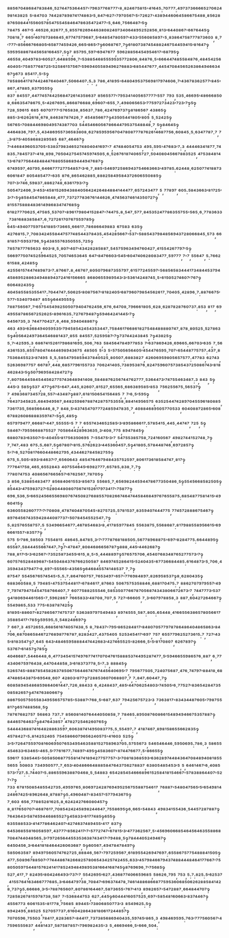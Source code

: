 ⁸⁸⁵⁶⁷⁰⁴⁸⁶⁸⁴⁷⁸³⁸⁴⁶·⁵²⁷⁴⁴⁷⁵³⁶⁴⁴⁵⁷'⁷⁹⁶³⁷⁷⁶⁸⁷⁷⁷'⁸·⁸²⁴⁶⁷⁵⁸¹⁵'⁴¹⁶⁴⁵:⁷⁰⁷⁷⁷:⁴⁹⁷³⁷³⁶⁶⁶⁶⁵²⁷⁰⁶²⁴⁹⁸¹⁴³⁸²⁵,⁵'⁸⁴⁷⁰³,⁷⁴⁴²⁸⁷⁸⁹⁸⁷⁴¹⁷⁴⁸⁶³′⁵·⁸⁴⁷′⁶²⁷'⁷⁹⁷⁰⁵⁶⁷′⁵'⁷²⁶²⁷'⁴³⁸⁹⁴⁴⁶⁰⁶⁴⁵⁸⁶⁶⁷⁵⁴⁸⁸·⁸⁵⁶²⁸⁸⁷⁶⁵⁰⁸⁴⁴¹⁵⁵⁶⁰⁵⁷⁸⁵⁴⁷⁵⁵⁴⁵⁸⁴⁶⁴⁷⁸⁶³⁵⁴⁷²⁴⁷⁷'⁵·⁶⁴⁶·⁷⁵⁶⁶⁴⁸⁷′⁵‽⁷⁸⁴⁷⁵,⁴⁶⁷′⁵,⁴⁶⁵²⁶·⁸²⁶⁷⁷·⁵·⁸⁵⁵⁷⁶²⁶⁹⁴⁴⁶³⁸⁰⁸²⁴⁰⁷³⁴⁰⁶⁴⁸⁹⁵²⁵²⁸⁵⁶·⁸¹³′⁶⁴⁴⁰⁸⁶⁷'⁶⁶⁷⁶⁴⁴⁵‽⁷⁰⁸¹⁸·⁷,⁶⁶⁵′⁴⁰⁷⁰⁷³⁸⁶⁸⁴⁵·⁶⁷⁷⁴⁷⁵⁷⁹⁶⁸⁷·⁵′⁶⁴⁸⁵⁴⁷⁸⁰⁵⁹⁷′⁴³³′⁵⁵⁶⁰⁸⁵⁸⁹⁷'⁵·⁸³⁸⁶⁴⁷⁵⁸⁷⁷⁷⁸⁷³⁶⁰³,⁸·⁷′⁷⁷⁷'⁸⁵⁶⁶⁶⁷⁶⁶⁸⁰⁵′⁶⁵⁸⁷⁷⁴⁵⁹⁴²⁶·⁶⁶⁵′⁸⁶⁵′⁷‽⁶⁰⁶⁸⁷⁶⁷·⁷‽⁶¹⁸⁰⁷³⁸⁷⁴⁵⁴⁸⁸²⁴⁶⁷⁵⁴⁴⁵⁹⁴¹⁵′⁸¹⁶⁴⁷‽⁵⁹⁵⁹⁵⁸⁸⁶⁷⁸⁴⁵⁶⁵⁸¹⁶⁶⁴⁵⁷:⁵‽⁷,⁸⁵⁷⁹⁵·⁵⁹⁷′⁶⁹⁴⁷⁶⁷⁷,⁵⁹⁶²⁸⁸⁵⁶⁴⁵⁴⁹⁵⁴⁶¹⁷'⁶⁸⁷⁹⁵‽⁴⁶⁵⁵⁸·⁴⁰⁴⁹⁷⁸³′⁶⁰⁵²⁷:⁶⁴⁸⁸⁵⁹⁶·⁷'⁵³⁸⁸⁵⁴⁶⁸⁵⁵⁵⁹⁵³⁵⁷⁷²⁸⁰⁶·⁸⁴⁸⁷⁶·⁵'⁶⁶⁶⁴⁴⁷⁴⁸⁵⁵⁸⁴⁸⁷⁶·⁴⁸⁴⁵⁴²⁵⁶⁴⁰⁴⁰⁵'⁷⁵⁸⁵⁷⁷⁶⁸⁷²⁵′⁵²⁵⁸⁶¹⁵⁷⁵⁶⁷′⁵⁹⁶⁹⁴⁰⁵⁵⁸⁹⁴⁹⁶²⁷⁶⁸⁸³′⁶⁸⁵⁴⁴⁷⁶⁷⁷·⁴⁴⁵⁴⁷⁰⁸⁴⁵⁶⁵²⁶³⁸⁶⁴⁹⁴⁶⁶³⁴⁶⁷‽⁶⁷³,⁸⁵⁴¹⁷:⁵'⁵‽⁷⁸⁵⁸⁸⁶⁴¹⁷⁸⁷⁴⁴²⁴⁶⁷⁶⁴⁰⁴⁶⁷:⁵⁰⁶⁶⁴⁰⁷:⁵:³,⁷⁸⁶·⁴¹⁸⁹⁵'⁶⁴⁸⁰⁴⁹⁵³⁷⁵⁶⁹⁸¹⁷⁹⁷⁴⁶⁰⁶·⁷′⁴³⁶⁷⁸³⁶²⁵⁷⁷′⁸⁴⁵'⁸⁶⁷:⁴⁷⁸⁸⁵·⁸³⁷⁹⁵⁵⁵‽⁸³⁷,⁸⁴⁵⁵⁷·⁴⁴⁷⁷⁴⁵⁷⁴⁴²⁵⁶⁸⁴⁷²⁶¹⁴³⁵⁸⁶³⁷,⁸⁵⁶⁵⁵⁷⁷'⁷⁹⁵³⁴¹⁴⁰⁵⁶⁵⁷⁷⁷⁷′⁵⁵⁷,⁷⁹³,⁵³⁵·⁴⁶⁶⁹⁵′⁴⁸⁶⁶⁶⁸⁵⁰⁸·⁶⁸⁶³⁵⁴⁷⁸⁶⁷⁵·⁵'⁴²⁶⁷⁶⁹⁵:⁸⁶⁶⁸⁷⁶⁶⁸⁸·⁶⁹⁶⁰⁷'⁶⁵⁵·⁷:⁴⁹⁸⁰⁶⁵⁶⁵³′⁷⁷⁵⁹⁷²⁷³⁴²³′⁷²³′⁷‽⁵‽⁷²⁸·⁵⁹⁶¹⁵,⁶⁸⁵,⁶⁰⁷⁰⁷⁷⁷′⁵⁷⁶⁵⁸³⁸·⁸⁵⁶³⁷·⁷⁸⁶·⁴²⁴⁷⁶⁹⁷³⁷‽⁸¹⁸⁶⁵⁶⁷,⁴³⁸⁶⁵‽⁸⁸⁵'³′⁶²⁶²⁶¹⁸·⁶⁷⁸·⁸⁴⁶³⁸⁷⁸⁷⁴²⁶·⁷,⁴⁵⁴⁸⁵⁶⁶⁷⁷‽⁴³⁵⁰⁵⁴⁴¹⁸⁰⁵′⁸⁰⁵,⁵·⁵²⁴²⁵‽⁵⁶⁷⁶⁵'⁷⁰⁸⁸⁴⁴⁶⁹⁸⁰⁴⁹⁵⁷⁴³⁸⁷⁷⁰³,⁵⁴⁴⁵⁴⁶⁶⁰⁵⁶⁷⁸⁶⁶⁴⁴⁷⁹⁵³⁷⁵⁴⁸⁸⁴⁸·⁷,⁵‽⁸⁴⁶⁴⁵‽⁴⁴⁶⁴⁸³⁶·⁷⁹⁷:⁵·⁴³⁴⁸⁶⁹⁵⁵⁷³⁶⁵⁸³⁸⁰⁸·⁶²⁷⁸⁵⁹⁵⁹⁵⁶⁷⁰⁴⁷⁸⁰⁸⁷⁷⁷⁸⁷⁶²⁶¹⁴⁶⁸⁷⁷⁵⁶·⁶⁰⁸⁴⁵·⁵·⁶³⁴⁷⁷⁸⁷·⁷,⁷:³′⁸⁷⁵′⁴⁰⁵⁸⁶⁸⁸²⁸⁹⁵⁸⁵,⁶⁸⁷·⁴⁶⁴⁶⁷‽⁷′⁴⁴⁶⁸⁴⁹⁶⁰⁵³⁷⁰⁵'⁵³⁸³⁷⁹⁸³⁴⁶⁵²⁷⁴⁸⁰⁴⁰⁴¹⁶⁹⁷'⁷,⁴⁷⁴⁸⁴⁰⁵⁴⁷⁵³,⁴⁹⁵:⁵⁹⁵'⁴⁷⁶⁸³′⁷:³,⁴⁴⁴⁴⁶³⁴¹⁸⁷⁷·⁷⁴⁸³⁵:⁷⁸⁴⁵⁷³⁷'⁴¹⁸·⁸⁹⁸·⁷⁰⁵⁰⁴²⁷⁵⁴⁵⁷⁴⁵⁹⁷⁴⁵⁰⁵·⁶·⁵²⁶⁷⁶¹⁸⁷⁴⁰⁶⁵⁷²⁷·⁵⁰⁴⁰⁸⁰⁴⁵⁶⁶⁷⁸⁸³⁵²⁵,⁴⁷⁵³⁸⁴⁸¹⁴¹³′⁶⁷⁸⁷⁷⁵⁶⁴⁴⁸⁴⁸⁴⁴⁷⁶⁸⁰⁵⁵⁸⁶⁸⁹⁴⁴⁴⁹⁴⁷⁶⁸⁷‽⁶⁷⁴⁹⁵⁹⁷·⁴⁰⁷⁹⁵·⁶⁴⁶⁶⁷⁷⁷²⁷⁷⁵⁴⁸⁵⁷′³′⁶·⁷·⁸⁸⁵'⁵⁴⁶⁹⁷²⁵⁸⁶⁹⁴³⁷⁵⁴⁶⁶³⁶⁶³′⁴⁹⁷⁸⁵:⁶²⁴⁴⁸·⁶²⁵⁰⁷⁷⁴¹⁸⁸⁷³⁶⁰⁶¹⁸⁴⁷,⁸⁰⁵⁴⁸⁵⁴⁷⁷'⁶³⁵,⁸⁷⁶·⁸⁶⁵⁴⁶²⁸⁸⁵·⁸⁸⁸²⁵⁸⁴⁹⁵⁸⁴³⁷²⁶⁰⁶⁵⁵⁰⁸⁸⁵‽⁷⁰⁷′³′⁷⁴⁶·⁵⁹⁸³⁷:⁸⁸⁶²⁷⁴⁸·⁶³⁶¹⁷⁹³′⁷‽⁵⁰⁵⁴⁷²⁴⁰⁶·³′⁴⁵³′⁴⁵⁸¹⁵²⁶⁹⁴³⁸⁸⁴⁰⁵⁶⁴²⁴²⁶⁴⁸⁴⁸⁸⁴¹⁴⁴⁴⁷⁷·⁶⁵⁷²⁴³⁴⁷⁷,⁵,⁷⁷⁸⁹⁷,⁶⁰⁵:⁵⁸⁴³⁶⁶³′⁸¹⁷²⁵′³′⁷'⁵‽⁸⁵⁸⁴⁵⁴⁷⁸⁶⁵⁸⁴⁸·⁴⁷⁷·⁷³⁷²⁷⁷⁸³⁶⁷⁶¹⁴⁴⁶²⁶·⁴⁷⁴⁵⁶³⁷⁴⁶¹⁴³⁵⁰⁷²⁷‽⁸¹⁵⁵⁷⁵⁸⁸⁸⁴⁸³⁶¹⁴⁹⁸⁶⁸³⁴⁷⁴⁷⁶⁸⁵‽⁶¹⁸²⁷⁷⁷⁰⁶²⁵·⁴⁷⁵⁸⁵·⁵³⁷⁰⁷'⁸⁹⁶¹⁷⁹⁸⁰⁴¹⁵²⁸⁴⁷'⁷⁴⁴⁷⁵:⁸·⁵⁴⁷·⁵⁷⁷·⁸⁴⁵³⁵²⁴⁷⁷⁸⁶³⁵⁵⁷⁵⁵'⁵⁶⁵·⁶·⁷⁷⁸³⁶³³,⁷³⁸¹⁶⁸⁸³⁸⁵⁸⁴⁷:⁶·⁷²⁷²⁶¹⁷⁰⁷⁶⁷⁵⁵⁹⁷⁸⁵‽⁶⁴⁵'⁴⁹⁴⁰⁷⁷⁵⁹⁷⁵⁴¹⁸⁸⁵′⁷³⁶⁶⁵·⁶⁶⁶¹⁷:⁷⁸⁶⁸⁶⁶⁴⁹⁸⁸³,⁶⁷⁵⁸³,⁶³⁵‽⁴²⁷⁶⁸¹⁵:⁷·⁷⁰⁸³⁴²⁴⁵⁵⁸⁴⁴⁷⁵⁷⁷⁴⁸⁵⁴⁴³⁷⁸⁴³⁵:⁴⁵⁴²⁸⁵⁶⁶⁷'⁵³⁷'⁵⁸⁸⁵⁴³⁷⁹⁸⁴⁸⁵⁶⁹⁴³⁷²⁸⁰⁶⁶⁸⁴⁵·⁵⁷³,⁶⁶⁸¹⁸⁵⁷′⁵⁹⁵³⁷⁹⁶·⁵‽⁴³⁸⁵⁵⁷⁶³⁵⁰⁵⁵⁵:⁷²⁵‽⁷⁸⁵⁷⁸⁷⁷⁷⁶⁵⁶³³,⁶⁰³′⁸·⁵·⁸⁰⁷′⁴⁰⁷′⁴³⁴²⁸²⁸⁵⁸⁸⁷·⁵⁴⁵⁷⁵⁹⁶³⁴⁹⁴⁷⁶⁰⁴²⁷·⁴¹⁵⁵⁴²⁶⁷⁷⁹⁷′⁵‽⁵⁶⁶⁹⁷⁷⁵⁰⁷⁴⁵²⁵⁹⁶⁴⁵²⁵·⁷⁰⁵⁷⁴⁶⁵³⁶⁴⁵,⁶⁴⁷′⁸⁴⁷⁶⁶⁰³′⁵⁴⁵′⁶⁰⁴⁷⁴⁰⁶²⁸⁰⁸³⁴⁷⁷·⁵⁹⁷⁷⁷,⁷'⁷,⁵⁵⁶⁴⁷,⁵:⁷⁶⁶²⁶¹⁵⁸⁸·⁴²⁴⁸⁵‽⁴²⁵⁵⁶¹⁵⁷⁴⁴⁷⁴⁸⁹⁸⁷³′⁷:⁸⁷⁶⁶⁷:⁸·⁴⁶⁷⁶⁷·⁸⁰⁵⁰⁷⁹⁶⁸⁷³⁵⁵⁷⁹⁷·⁶¹⁵⁷⁷²⁴⁵⁵⁹⁷'⁵⁶⁸⁵⁶⁵⁸³⁴⁴⁴¹⁷³⁴⁸⁴⁴⁵³⁷⁹⁴⁴⁵⁸⁶⁹⁵²⁸⁸⁶³⁴⁹⁴⁸⁸⁹⁴³⁷²⁴¹⁶¹⁵⁶⁶⁶⁵,⁸⁶⁸⁰⁶⁵⁵⁹⁸⁹⁵⁴³′³′⁵³⁶¹⁴²⁴⁸⁷⁴⁵·⁵'⁶¹⁵⁰⁵²⁷⁴⁶⁰⁷′⁷⁶⁷‽⁶⁰⁶⁴⁸²⁴³⁵‽⁴⁰⁴⁵⁸⁵⁵⁸⁵³⁵⁵⁴¹⁷:⁷⁰⁴⁴⁷⁴⁷:⁵⁰⁶²⁵′⁸⁰⁸⁷⁵⁶⁷′⁸¹⁸²⁴⁰⁵′⁶⁸⁷⁹⁶⁰⁷⁹⁸⁵⁴⁵⁶²⁶¹⁷·⁷⁰⁴⁰⁵·⁴²⁸⁹⁶·⁷:⁸⁸⁷⁶⁶⁷⁵′⁵⁷⁷'⁵³⁴⁰⁷⁹⁴⁸⁷,⁸⁵⁵‽⁶⁴⁴⁹⁵⁵⁵‽⁷⁸⁸⁷⁵⁶⁵⁶⁷·⁷′⁶⁵⁷⁵⁴⁵⁴⁹⁸²⁵⁰⁵⁰⁷⁹⁴⁰⁴⁷⁶²⁴⁵⁶·⁶⁷⁶·⁶⁴⁷⁰⁸·⁷⁹⁶⁶⁶¹⁸⁰⁵·⁶²⁸·⁶²⁸⁷⁸²⁸⁷⁶⁰⁷³⁷:⁸⁵³,⁸¹⁷,⁶⁹⁴⁹⁵⁵⁸⁷⁸⁶⁵⁶⁷²⁵²⁶²⁵'⁸⁹⁶¹⁶³⁵:⁷²⁷⁶⁷⁹⁴⁸⁷‽⁵⁹⁴⁶⁴²⁴¹⁴⁴⁵′⁷‽⁶⁴⁵⁶⁷³⁵·³,⁷⁴⁴⁷⁷⁰⁴²⁷:⁶·⁴⁶⁸·⁵⁹⁴⁰⁴⁸⁸⁶⁷‽⁴⁶³,⁴⁹³′⁶³⁶⁸⁴⁹⁴⁰⁵⁹⁵³⁵′⁷⁹⁴⁵⁸⁵⁴²⁴⁵⁴³⁵³⁴⁴⁷:⁷⁵⁸⁴⁶¹⁷⁶⁶⁸⁶¹⁸²⁷⁵⁴⁸⁴⁸⁸⁸⁸⁰⁷⁴⁷·⁸⁷⁸·⁸⁰⁵²⁵·⁵²⁷⁸⁶³⁵‽⁴⁰⁵⁶⁴²⁴⁹⁷³⁶⁴⁵⁴⁶⁸⁸¹⁴³⁷·⁸⁵⁵,⁸⁴⁵⁵⁷:⁵²⁵⁹⁵⁸⁷′⁷‽⁷³⁷⁴⁴²⁴³⁸⁴⁵,⁷‽⁴³⁸²⁵‽⁵·⁷'⁴²⁵⁹⁵:³,⁶⁸⁶⁷⁴¹⁵²⁶¹⁷⁹⁸⁶⁸¹⁶⁹⁵·⁵⁰⁶·⁷⁶³,⁵⁸⁴⁵⁶⁴⁷⁸⁴⁹⁷⁷⁸⁵³,⁷′⁶³⁷⁸⁶⁹⁴²⁶·⁶⁹⁶⁶⁵:⁶⁶⁷⁰³′⁶³⁵,⁷·⁵⁶⁴³⁶¹⁵³⁵:⁸⁵⁵⁷⁸⁰⁴⁷⁴⁴⁴⁴⁶⁹⁸⁹⁴³⁶⁷⁵,⁴⁸⁵⁰⁵,⁵'³,⁵'⁵⁷⁵⁰⁵⁶⁵⁶⁴⁰⁵′⁴⁵⁴⁴⁷⁶⁵⁹⁵·⁷⁰⁷'⁶⁵⁴⁴⁸⁷⁷⁵⁷⁵⁷:⁴³⁷·⁸⁷⁵³⁶⁸⁴⁵⁵²³′⁸⁷⁴⁹⁵,⁵·⁵:⁵⁸⁵⁴⁷⁹⁵⁸⁵⁹⁴³⁷⁸⁴⁰⁵²⁵·⁸⁰⁵⁰⁷:⁶⁸⁸³⁸²⁷,⁴²⁶⁰⁶⁹⁵⁹⁸⁰⁵⁶⁵⁷⁵⁷⁷:⁴⁷⁷⁸³,⁶²⁷⁴³,⁵²⁶³⁶⁹⁸⁷⁷⁵⁷,⁶⁶⁷⁸⁷·⁴⁴⁸·⁶⁸⁵⁷⁷⁹⁶¹⁵⁵⁷³³,⁷⁰⁶²⁴¹⁴⁰⁵:⁷³⁸⁹⁵³⁸⁷⁶·⁸²⁴⁷⁵⁹⁶⁰⁷⁵⁷³⁸⁵⁴³⁷²⁵⁰⁸⁶⁷⁴³′⁸¹⁸⁴⁶²⁸⁴³′⁵‽⁵⁰⁷⁹⁶⁹⁵⁸⁴²⁸⁴⁷²⁷‽⁷:⁸⁰⁷⁵⁶⁴⁴⁵⁸⁴⁵⁴⁴⁵⁶²⁷⁷⁵⁷⁴³⁶⁴⁸⁹⁴¹⁴⁰⁸·⁵⁸⁴⁸⁸⁷⁶²⁵⁶⁷⁴⁴⁷⁶²⁷⁷⁷·⁵³⁶⁴⁴⁷³′⁷⁴⁷⁵⁵⁴⁶³⁴⁸⁷:³,⁸⁴³,⁵‽⁴⁴⁵′³,⁵⁸⁵‽⁵³⁷,⁴⁷⁷‽⁶⁷⁵'⁶⁴⁷:⁴⁴⁵·⁸²⁶⁰⁷:⁸¹⁵²⁷·⁶⁵⁵⁶⁵·⁶⁸⁶³⁸⁹⁵⁸⁵′⁸⁵³,⁷⁵⁶²⁵⁵⁶⁷⁵·⁵⁶⁵³⁷‽⁷,⁴⁹⁸³⁶⁸⁷³⁴⁵⁷²⁸·⁵⁵⁷'⁴³⁴⁸⁷‽⁸⁸⁷:⁶¹⁸¹⁵⁰⁶⁵⁴¹⁵⁶⁴⁸⁵,⁷,⁷′⁶·⁵′⁵⁹⁵‽⁷⁶⁴³⁷³⁴⁵⁸²⁵:⁶⁸⁴⁹⁴⁹⁵⁶⁷·⁸⁴⁸²⁵⁹⁸⁶⁷⁸⁸⁷⁴²⁸⁷⁵⁷⁵³⁵⁵⁸·⁸⁸⁴¹⁴⁹⁵⁶⁵⁷⁵,⁶³⁵²⁵⁴⁴⁷⁴²⁸⁹⁷⁰⁴⁵⁵⁹⁶¹⁸⁰⁸⁸⁵,⁷³⁶¹⁷³⁵·⁵⁶⁸⁵⁶⁶⁴⁴⁶·⁸·⁷,⁸⁴⁸·⁵′⁴³⁷⁴⁵⁴⁷⁰⁷⁷⁷²⁴⁸⁵⁹⁴⁷⁸³⁵·⁷,⁴⁰⁸⁸⁴⁶⁸⁹⁵⁰⁵⁷⁷⁰⁵³³,⁶⁰⁴⁰⁸⁸⁷²⁸⁶⁵′⁶⁰⁸⁶⁷⁸⁸²⁶⁰⁸⁶⁸⁸⁸³⁵⁹⁷⁴⁷'⁵‽⁵·⁴⁸⁵‽⁶⁵⁷⁹⁷⁹⁴⁷⁷·⁶⁶⁶⁸⁷′⁴⁴⁷·⁵⁵⁵⁵⁵'⁵,⁷,⁷,⁶⁵⁵⁷⁴³⁴⁶⁵²⁵⁸⁵′³′⁸⁹⁵⁸⁶⁶⁶¹⁷:⁵⁷⁸⁵⁴¹⁵·⁴⁴⁵·⁴⁴⁷⁴⁷,⁷²⁵,⁵‽⁵⁸⁴⁶⁷'⁷⁹⁵⁵⁶⁶⁸⁸⁷⁵⁵²⁷,⁷⁰⁵⁸⁶⁴⁴²⁸⁹⁶³⁶³⁵·³′⁴⁰⁸·⁷⁷⁵,⁸⁹⁴⁷⁸⁴⁵‽⁶⁸⁸⁰⁷⁸³′⁶³⁵⁰⁷′⁵'⁴⁰⁴⁵⁵′⁸¹⁷⁵⁶³⁵⁰⁶⁹⁵,⁷'⁵⁵⁴⁷⁵′³′⁷,⁵⁴⁷⁵⁵³⁸⁵⁷⁵⁸·⁷²⁴¹⁶⁰⁵⁶⁷,⁴⁹⁸²⁷⁴⁴¹⁵²⁷⁴⁸·⁷‽⁷·⁷⁴⁷:⁴⁸³,⁶⁷⁵:⁵:⁶⁸⁷:⁵‽⁶⁷⁸⁰⁷′⁸¹⁵:⁵⁷⁶²⁶²³′⁴⁴⁵³⁶⁰⁴⁵⁷:⁵‽⁴¹⁸⁰⁵:⁵⁷⁸⁴⁴⁸⁷⁴⁶·⁶⁹⁷²⁸⁵⁷‽⁵'⁷′⁶·⁵²⁷⁰⁸¹⁷⁶⁶⁰⁴⁴⁸⁶⁶²⁷⁹⁵·⁴³⁴⁴⁶²⁷⁸⁴⁵⁸²⁷⁵⁵‽⁶⁷⁵·⁵:⁵⁰⁵'⁸⁹³′⁸⁴⁶³⁷′⁷·⁶⁵⁶⁰⁶⁴³,⁴⁸⁵⁴⁷⁶⁴⁶⁷⁹⁴⁸⁴³⁵⁷⁵²⁵⁹⁷·⁸⁰⁶¹⁷³⁶¹⁸⁵⁸⁴⁷⁴⁷·⁸¹⁷‽⁷⁷⁷⁶⁴¹⁷⁵⁸·⁴⁶⁵·⁶⁵⁵²⁸⁴³,⁴⁰⁷⁵⁵⁴⁶⁴⁵′⁶⁹⁸²⁷⁷⁷:⁶⁵⁷⁸⁵:⁸³⁸·⁷:⁷‽⁷⁷⁸⁰⁷⁴⁷⁵³,⁴⁰⁸⁶⁵⁶⁷⁶⁶⁵⁶⁵⁷′⁶⁷⁶²⁵⁶⁷·⁷⁸⁷⁰⁵‽³,⁸⁵⁶·⁵³⁸⁸⁵⁴⁸³⁴⁷⁷,⁸⁵⁶⁸⁴⁰⁶¹⁵⁵³′⁸⁵⁶⁷³,⁵⁵⁶⁸⁵·⁷·⁶⁵⁶⁹⁸²⁴⁴⁵⁹⁴⁴⁷⁸⁶⁷⁷³⁵⁰⁴⁸⁶·⁵‽⁵⁵⁴⁵⁶⁶⁸⁵⁸²⁵⁰⁵‽⁸⁵⁴⁴³′⁴⁷⁵⁹⁸³⁷²⁷′⁵²⁸⁰⁴⁴⁸⁰⁸⁰⁷⁵⁶⁷⁴¹⁵²⁶¹⁷⁹⁷³⁴¹⁷'⁷⁵⁸⁷⁷‽⁶⁹⁶·⁵³⁶·⁵′⁶⁶⁵²⁴⁵⁶⁶⁵⁵⁶⁹⁸⁰⁷⁶⁷⁴⁵⁰⁸²⁷⁶⁸⁸⁵⁵⁷⁰⁸²⁶⁶⁷⁴⁶⁴⁷⁴⁴⁵⁸⁴⁶⁸⁴⁹⁷⁶⁷⁶⁵⁵⁸⁷⁵:⁶⁸⁵⁴⁸⁷⁷⁵⁸¹⁴¹⁵′⁴⁹⁶⁰⁴¹⁵‽⁶³⁶⁰⁵⁵⁸²⁶⁰⁷⁷⁷′⁷′⁷⁰⁸⁰⁸·⁴⁷⁸⁷⁴⁰⁴⁸⁷⁰⁵⁴⁵'⁸²⁷⁵⁷²⁵:⁵⁷⁸¹⁵³⁷·⁸³⁵⁹⁴⁰⁷⁴⁴⁴⁷⁷⁵,⁷⁷⁴⁵⁷²⁸⁸⁸⁶⁷⁵⁴⁶⁷‽⁸⁹⁷⁶⁴⁵⁶⁷⁴³⁵⁹⁴²⁸⁴⁴⁰⁸⁷⁷³⁷'⁵⁰⁷⁸⁴⁵⁴⁵⁵²⁵⁴⁷:⁷‽⁵:⁸²⁵⁷⁶⁵⁵⁸⁷⁵⁷:⁵,⁵³⁴⁹⁶⁶⁵⁴⁶⁷⁷:⁴⁶⁷⁸⁵⁴⁶⁸³′⁸·⁴¹⁷⁸⁵⁹⁷⁷⁸⁴⁵,⁵⁵⁶³⁸⁷⁵·⁵⁵⁶⁸⁶⁸⁷:⁸¹⁷⁹⁸⁸⁵⁵⁸⁹⁵⁶⁶¹⁵′⁶⁹⁶⁶⁶¹⁵⁵⁷'⁸³⁵⁷⁷‽⁵⁷⁵,⁵′⁷⁸⁶·⁵⁸⁵⁰³,⁷⁵⁵⁴⁸¹⁵,⁴⁸⁶⁴⁵:⁸⁴⁷⁸⁵·³′⁷′⁷⁷⁷⁸⁷⁶⁸¹⁸⁸⁵⁰⁵:⁵⁶⁷⁷⁸⁹⁶⁸⁸⁷⁵'⁶⁹⁷′⁸²⁸⁴⁷⁷⁵:⁶⁶⁴⁴⁸⁹⁵‽⁶⁵⁵⁸⁷:⁵⁸⁴⁴⁴⁵⁵⁶⁶⁷⁴⁴⁷:⁷‽⁷'⁴⁷⁸⁴⁷·⁸⁰⁸⁴⁶⁸⁶⁶⁵⁶⁷⁸⁷‽⁸⁸⁸·⁴⁴⁵′⁴⁴⁶²⁶⁸⁷‽⁷⁸⁸·⁸¹⁷′⁵′³′⁶²⁵⁶⁷'⁷³⁵²⁵⁸⁷³⁴⁵⁵′⁶¹⁵·⁸·⁵'⁵·⁴⁴⁴⁸⁸⁹⁷‽⁵⁷⁶⁵⁷⁵⁷⁰⁶·⁴⁵⁴⁰⁷⁶⁸³⁴⁸⁷⁶⁵²⁷⁷⁵⁷³′⁷‽⁶⁰⁷⁵⁷⁶⁵²⁸⁴⁸⁹⁶⁸⁷'⁵⁴⁵⁰⁴⁸⁴³⁷⁶⁷⁶⁶²⁵⁰⁵⁸⁷,⁸⁴⁶⁹⁷⁴⁵²⁸⁶⁴¹⁵′⁵²⁴⁰⁴³⁵'⁶⁷⁷³⁶⁶⁸⁴⁴⁸⁵:⁶¹⁶⁴⁸⁷³′⁵·⁷⁰⁶·⁴³⁵⁹⁴³⁴³⁷⁹⁴⁷⁷′⁸·⁸⁹⁷'⁵⁵⁵⁶⁵'⁴³⁵⁶⁵‽⁶⁴⁶⁸⁴⁵⁵⁷⁴¹⁴⁸⁵³⁷,⁷·⁷‽⁸⁷⁵⁴⁷,⁵⁵⁴⁵⁶⁷⁶⁵⁷⁴⁵⁴⁵'⁵:⁵:⁷:⁸⁶⁴⁷⁶⁰⁷⁵⁷·⁷⁶⁵³⁴⁹⁷'⁶⁵⁷'⁷⁷⁶⁹⁸⁴⁸⁹⁷:⁸²⁶⁹⁵⁸⁵³⁷‽⁸·⁶²⁸⁰⁴³⁵‽⁶⁸⁸³⁶⁰⁵⁸⁸·⁵,⁷⁹⁴⁸⁵'⁴⁷⁵³⁷⁵⁴⁴⁸¹⁷'⁶⁷⁸⁴⁶¹⁷·⁸⁷⁶⁶³,⁵⁰⁶⁷⁵⁷⁵³⁵⁸⁸⁴⁶·⁶⁸⁸¹⁷⁰⁴⁷⁵:⁷,⁸⁸⁶²⁷⁰⁷⁹⁷⁹⁵⁵⁷′⁴⁹⁷·⁷⁹⁷⁴⁷⁹⁴⁷⁵⁴⁵⁴⁷⁵⁸⁷⁶⁶⁴⁰⁷:⁷,⁶⁰⁷⁷⁵⁸⁸²⁵⁵⁵⁴⁶·⁵⁸⁵³⁵⁰⁷⁷⁶⁶⁷⁸⁷⁰⁵⁶⁸⁷⁴³⁴³⁸⁰⁶⁶⁷²⁶⁷³′⁷,⁷⁴⁴⁷⁷⁷³′⁵³⁷‽⁴¹⁸⁰⁶⁹⁴⁴⁶¹⁵⁶⁵'⁷·⁵⁹⁶²⁸⁶⁷,⁷⁶⁶⁵⁸³³′⁴⁸⁷⁰⁸·⁷⁰⁷·⁵,⁷²⁷'⁶⁶⁶⁰⁵,⁷·³′⁶⁰⁷⁹⁷⁸⁸⁵⁸·³,⁸⁸⁷·⁶⁰⁴²⁷²⁶⁴⁶⁶⁷‽⁵⁵⁴⁹⁸⁶⁵:⁵³³,⁷⁷⁵'⁶³⁸⁷⁸⁷⁴²⁵‽⁸¹⁸⁹⁵'⁸⁸⁶⁰⁷'⁸²⁷⁸⁶⁵⁶⁷⁷⁴⁷⁵⁷³⁷,⁵³⁶³⁸⁹⁷⁹⁷⁵⁴⁹⁴⁸³,⁸⁹⁷⁴⁵⁵⁵·⁵⁸⁷:⁸⁰⁵:⁶⁵⁴⁴⁸·⁴¹⁶⁶⁵⁵⁶³⁸⁶⁵⁷⁸⁰⁵⁶⁶¹⁷³⁵⁸⁸⁵⁴¹⁷'⁷⁸⁵‽⁵⁹⁵⁹⁵:⁵·⁵⁴⁸²⁴⁸⁶⁹⁷‽⁷,⁶⁶⁷·³,⁴⁵⁷²⁶⁵⁵:⁶⁶⁸⁵⁶¹⁶⁷⁴⁰⁵⁷⁴³⁸·⁵,⁸·⁷⁸⁴³⁷'⁷⁹⁵′⁸⁶⁵²⁸⁴⁸¹⁷′⁸⁴⁸⁰⁷⁰⁵⁷⁷⁹⁷⁸⁷⁸⁶⁴⁸⁶⁴⁰⁴⁸⁶⁵⁸⁶³′⁸⁴⁷⁰⁶·⁶⁸⁷⁰⁸⁶⁵⁸⁴⁶⁷²⁷⁶⁸⁹⁸⁷⁷⁶⁷⁸⁷·⁸²⁸³⁴²⁷:⁴³⁷⁵⁴⁰⁵,⁵²⁵³⁴⁵⁴¹⁷′⁶⁹⁷,⁷⁵⁷,⁶⁵⁵⁷⁷⁹⁶²⁵²⁷³⁶¹⁵:⁷,⁷²⁷′⁴³⁵′⁸¹⁸³⁵⁴⁷‽⁷·⁶⁴⁵,⁶⁴³′⁴⁸⁴⁶⁵⁹⁵⁸⁸⁸⁴⁴⁷⁴⁴²⁶⁸³′⁴²⁷⁴⁶⁵⁵²⁵'⁸²⁶⁶⁶·⁵'⁵′⁸¹⁷⁰⁸⁰⁷,⁶²⁶⁷⁸⁹⁷‽⁵³⁷⁶⁷′⁶¹⁴⁵⁷‽⁷⁸⁵‽⁴⁰⁴⁶⁶⁸⁷:⁵⁴⁴⁶⁴⁴⁸·⁶·⁴⁷⁷³⁴⁵⁴¹⁵⁷⁴⁹⁷⁶⁷⁷⁴¹⁷⁰⁷⁰⁴⁷⁶¹⁵⁸⁸⁸⁵³⁷⁴⁴⁹⁵²⁸⁷⁴⁷⁷·⁵′⁵⁹⁴⁶⁶⁵⁵⁹⁸⁶⁵⁷⁶·⁸⁸⁷,⁶·⁷⁷⁴³⁴⁰⁶⁷⁵⁹⁷⁶⁴³⁸·⁴⁴⁷⁰⁴⁴⁸⁵⁸·³′⁶¹⁸³⁷³⁷⁷⁸·⁵'⁷:³,⁸⁸⁸⁴⁵‽⁵²⁶⁵⁷⁴⁵'⁸⁸⁸⁷⁸⁵⁴⁵⁸²⁶³⁷⁸⁵⁰⁶⁷⁵⁶⁴⁴⁶⁷⁴⁷⁶⁷⁴⁴⁵⁶⁴⁰⁶⁹⁵′⁷,⁷⁹⁵⁶⁷⁷⁵⁰⁵·⁷²⁴⁰⁷⁵⁶⁸⁷·⁴⁷⁶·⁷⁴⁷⁹⁷′⁸⁸⁴¹⁸·⁶⁸⁴⁷⁴⁸⁶⁵⁴³⁸⁷⁵′⁶⁹⁵⁴⁸·⁶⁰⁷,⁴²⁸⁰³′⁸⁷⁷‽⁷²⁸⁸⁵³⁶⁰⁷⁰⁶⁸⁸⁰⁷·⁷,⁷:⁸⁴⁷:⁶⁰⁴⁴⁷·⁷‽⁶⁰⁸⁵⁸⁹⁴⁵⁴⁸⁶⁸⁵⁹⁸⁶⁴⁰⁶¹⁴⁴⁷:⁷²⁶·⁸⁸⁴³³,⁶·⁴²⁴⁸⁴³⁷·⁴⁸⁵′⁴⁴⁷⁰⁶²⁵⁴⁸⁰³′⁷⁴⁵⁰⁵′⁶·⁷⁷⁵²⁷′⁸³⁶⁵⁴²⁸⁴⁷³⁵⁰⁸⁵⁸²⁶⁵⁷‽⁴⁷⁴⁷⁶³⁸⁰⁶⁶⁷‽⁸⁸⁶⁷⁵⁰⁵⁷⁵⁰⁵⁵⁸³⁴⁹⁵⁵⁶⁵⁷⁵⁷⁸⁵'⁵³⁸⁸⁷′⁷⁶⁸·⁵'⁶⁸⁷·⁶³⁷,⁷⁹⁴²⁵⁶⁷⁵⁷²³′³,⁷³⁶³⁸¹⁷'⁸³⁴³⁴⁴⁸⁷⁶⁰⁵'⁷⁹⁸⁷⁵⁵⁸¹⁷‽⁶⁵⁷⁴⁸⁸⁵⁶⁸·⁵‽⁷⁸⁷⁶⁷⁶⁸²⁷⁵⁷,⁵⁶⁸⁶³,⁷³⁷:⁷,⁸⁵⁶⁰⁸¹⁴⁰⁷⁶⁴⁴⁴⁰⁵⁰⁸⁵⁸·⁷,⁷⁸⁴⁶⁵:⁸⁹⁵⁰⁸⁷⁶⁰⁸⁶⁶¹⁵⁴⁸⁹⁴⁹⁴⁶⁶⁷⁵³⁵⁷⁸⁸⁷‽⁸⁴⁴⁶⁵⁷⁶⁴⁶³⁷‽⁸⁴⁷⁶⁴³⁸⁵⁷,⁴⁷⁸²⁷²⁵⁴⁶²⁶⁰⁷⁶⁵‽⁵⁴⁴⁴⁴³⁶⁸⁸⁷⁴¹⁶⁴⁸²⁸⁸⁶³⁵⁹⁷·⁶⁰⁶³⁸⁷⁴¹⁴⁹⁵⁰⁸³⁷⁷⁵:⁵·⁵⁵⁴⁹⁷:⁷,⁴¹⁸⁷⁴⁶⁷·⁸⁹⁸¹⁵⁸⁶⁵⁵⁶⁶²⁸³⁵‽⁴⁵⁷⁸⁴²⁷'⁵:⁸¹⁴²⁵²⁴⁰⁵,⁷⁵⁴⁵⁸⁶⁶⁰⁷⁹⁶⁵⁶²⁴⁰⁵⁷⁵'⁴¹⁶⁰³,⁵²⁵‽³′⁵′⁷²⁶⁴⁷⁵⁵⁹⁷⁰⁸¹⁶⁰⁶⁹⁵⁰⁷⁶⁵³⁴⁹⁵⁴⁶³⁵⁸⁸¹⁵²⁷⁵⁸⁹⁶³⁷⁰⁵:⁵⁷⁵⁵⁶⁷³,⁵⁴⁶⁵⁴⁶⁴⁴⁶·⁵⁹⁵⁰⁶⁹⁵:⁷⁸⁶·³,⁵⁸⁶⁵⁵⁴⁵⁴⁶³³′⁶³⁴⁶⁵'⁴⁶⁵:⁵′⁷⁷⁶¹⁶⁷⁷:⁷⁴⁸⁹⁷′⁴⁹⁵‽⁴⁵⁸³⁶⁰⁷'⁸⁷⁴⁴⁷⁶⁶⁷⁷:⁵'⁸⁶⁶⁵⁵‽⁵⁹⁶¹⁷,⁵³⁸⁵⁴⁴⁵'⁵⁰⁵⁸⁵⁰⁶⁸⁷⁷⁵⁵⁸¹⁴⁷⁴¹⁸⁹⁴²⁷⁷⁵⁷⁷⁵⁷'³′⁷⁰⁸¹⁸³⁶⁸⁵⁹³′⁶³⁶²⁸⁹⁷⁴⁴⁸⁴³⁶⁴⁷⁰⁸⁴⁸⁹⁴⁰⁸¹⁸⁵⁵⁵⁶⁵⁵,⁵⁰⁸⁰³,⁷³⁴⁹⁵⁰⁵⁷⁷:⁷·⁶⁵³′⁴⁰⁴⁸⁶⁶⁶⁴⁸⁸⁸⁵⁸⁴⁷⁶⁴³⁷⁵⁶²⁷⁸⁸³⁷,⁶³⁸⁰⁵⁴⁸⁵⁴⁵³′⁵,⁵,⁶⁴⁶¹⁴⁶⁷′⁶·⁴⁰⁸⁵⁵⁷³′⁷²⁷:⁵:⁷⁴⁴⁰⁷′⁵:⁸⁸⁶⁵⁵⁹⁶³⁸⁸⁷⁰⁴⁶⁸·⁵·⁵⁴⁸⁸³,⁶⁵⁴²⁸⁵⁴⁵⁴⁶⁶⁶⁸⁹⁶¹⁵²⁵⁸⁴¹⁸¹⁵⁴⁶⁶⁷'⁵⁷⁸³⁸⁸⁶⁴⁴⁰⁷'⁵²⁷'⁷‽⁷³³,⁶⁷⁸¹⁵⁰⁸⁵⁴⁸⁵⁵⁴²⁷³⁵:⁴⁹⁵⁹⁷⁶⁵·⁸⁰⁶⁹⁷²⁴²⁸⁷⁶⁹⁴⁹⁵²⁵⁶⁷⁵⁵⁸⁸⁷⁵⁴⁶¹⁷,⁷⁶⁸⁸⁷'⁵⁴⁸⁰⁴⁷⁵⁶⁵′⁵′⁶⁵⁴⁹⁸¹⁴²⁴⁸⁶⁷⁴²⁵′⁸⁹⁶²⁶⁴⁸·⁸⁷⁸⁸⁷‽⁵:⁴⁹⁶⁰⁴⁸⁷'⁸³⁴⁵⁷′⁵⁷⁷⁹⁴³⁶⁷⁵‽⁷·⁶⁰³,⁶⁵⁶·⁷⁷⁸⁸⁵²⁸¹⁶²⁵:⁸·⁶²⁴²⁴²⁷⁶⁶⁰⁸⁰⁴⁵⁷‽⁸·⁸¹⁷⁶⁵⁰⁷⁰⁷′⁴⁶⁸⁷⁶¹⁷·⁷⁰⁸⁵⁴²⁴²⁴⁵⁸⁹⁸²⁴⁴⁶⁴⁷·⁷⁵⁵⁸⁶⁹⁵‽⁶·⁶⁶⁵'⁵⁴⁸⁴³,⁴⁹⁸³⁴¹⁵⁵⁴³⁶·⁵⁴⁴⁵⁷²⁸⁷⁸⁸⁷‽⁷⁶⁴³⁶⁴³′⁵⁸⁷⁴⁵⁹⁴⁴⁶⁸⁶⁵⁵²⁷‽⁴⁵⁸³³′⁶¹⁷⁷⁴⁸⁵‽⁶⁵⁵‽⁶³⁵⁵⁸⁸⁵³³′⁴¹⁴⁷⁷⁸⁶⁴⁶²⁴⁰⁷′⁴²⁷⁴⁶³⁷⁴⁸⁹⁴⁵⁵′⁴¹⁷,⁸³⁷‽⁶⁴⁵³⁶⁸⁵⁵⁸¹⁶⁰⁵⁸⁵⁹⁷·⁴³⁷⁷⁷′⁸⁵⁶²⁴¹⁷′⁷'⁵⁷⁷²⁷⁴⁷'⁶⁷⁸¹⁵′³′⁴⁷⁷³⁶²⁵⁶⁷·⁵'⁴⁵⁶⁹⁶⁰⁶⁶⁸⁵⁴⁶⁴⁵⁶⁴⁶³⁵⁵⁸⁸⁶⁸⁷⁰⁸⁴⁷⁴⁴⁰⁴⁸⁵⁶⁵:³′⁷⁹⁷²⁶⁵⁶⁴⁴⁵⁵³⁵³⁶³⁸⁷⁴³⁴¹⁷′⁷⁹⁴⁸⁸·⁵‽⁷⁸⁴⁴⁴⁰⁵²⁴⁹⁴⁶⁷‽⁶⁴⁵⁰⁴⁵⁶·³′⁶⁴⁴¹⁸¹⁸⁴⁶⁴⁴²⁶⁰⁶³⁶⁸⁷,⁵‽⁶⁰⁵⁶⁷:⁴⁹⁴⁷⁸⁴⁷⁸⁴⁹⁷‽⁵⁸⁵⁰⁶³⁵⁸⁷,⁸⁹⁴⁹⁷⁵⁶⁰⁵⁷⁴⁷⁶²⁷²⁵·⁸⁸⁸⁴⁶·⁵⁶⁷'⁷⁹⁷²⁵⁹⁵⁶⁷·⁶¹⁸⁹⁵⁵⁴²⁶⁹⁴⁷⁶⁹⁷:⁶⁵⁵⁸⁶⁷⁵⁷⁷⁵⁴⁸⁸⁸⁴¹⁵⁰⁵‽⁴⁷⁷:⁵⁰⁸⁹⁶⁷⁸⁸⁵⁰⁷′⁷⁷⁴⁴⁴⁸⁶⁷⁴²⁶⁶⁸²⁵⁷⁸⁰⁶⁵⁴³⁴²⁵⁷⁴²⁴⁵⁵:⁶³³′⁴⁵⁷⁹⁸⁴⁶⁶⁷⁹⁴³⁷⁴⁸⁸⁴⁴⁴⁸⁴⁶⁴¹⁷⁷⁶⁶⁷′⁷⁵⁸⁰⁵⁰⁵⁹⁷⁵⁴⁴⁸¹⁵⁷⁶²⁴¹⁴¹⁷⁸⁵²⁴⁹⁴⁸⁴⁹⁸⁹⁵³⁸¹⁶⁶⁴¹⁶⁸⁷⁴⁵‽⁸⁷⁶⁹⁶⁹⁶·⁷′⁷⁵⁶⁸⁵‽⁵²⁷·⁴¹⁷·⁷,⁸²⁴⁹⁵′⁸⁰⁴²⁴⁶⁴⁹³′⁷³⁷′⁷,⁵⁵⁴²⁶⁹⁵′⁶²⁷:⁴³⁶⁸⁷⁷⁴⁰⁶⁶⁵⁹⁶⁸⁵,⁵⁸⁶²⁶·⁷⁹⁵,⁷⁵³,⁵:⁷:⁸²⁵:⁵′⁶²⁵³⁷,⁴¹⁵⁵⁷⁶⁴¹⁶³⁴⁶⁶⁷⁷⁷⁶⁸⁵:³′⁶⁴⁶⁴⁷⁹⁷³⁸·⁷⁰⁸⁴⁷′⁶⁹⁶³⁷⁴⁴⁷⁸·⁷⁴⁶¹⁴⁸⁸⁶⁸⁶⁶⁸⁷⁷⁵⁹⁵³⁶⁰⁶⁸⁵⁰⁶²⁶²⁸⁸⁵⁸⁴¹⁴²⁸·⁷³⁷‽⁵:⁶⁶⁶⁸⁶·³′⁵'⁷⁸⁸⁷⁶⁵⁶⁰⁷:⁸⁰⁷⁸⁶¹⁶⁴⁴⁶⁷:⁵⁸⁷³⁶⁵⁵'⁷⁶⁷′⁴¹³,⁸⁹⁸²⁶⁵⁷'⁵⁴⁷²⁸⁸⁷·⁶⁶⁴⁸⁴⁴⁷⁰⁷‽⁷²⁸⁵⁸²⁶⁷⁸¹⁵⁹⁷⁸⁷³⁸·⁵⁸⁷,⁷'⁵³⁶⁸⁴⁴⁷⁵³,⁶²⁷:⁴⁴⁵‽⁶⁰⁴⁴⁴¹⁶⁰⁵⁷⁵²⁵·⁶⁹⁷'⁵⁸⁵⁴⁸¹⁶⁰⁶⁶³′⁸³⁷⁴⁴⁶⁷‽⁴⁵⁵⁶⁷⁷³,⁶⁰⁶¹⁵³⁵'⁸¹⁷⁷⁸·⁷⁵⁶⁸⁵,⁸⁹⁴⁴⁵'⁷³⁸⁰⁶⁸⁵⁰⁷⁷³′³,⁸⁵⁴⁹⁶²⁵:⁵‽⁸⁹⁴²⁴⁹⁵·⁸⁸⁵²⁵,⁵²⁷⁰⁵⁷⁷³⁷:⁶¹⁶⁰⁴²⁸⁶⁴³⁸¹⁸⁰⁶¹⁷²⁴⁴⁸⁵⁷‽⁷⁰⁷⁰⁵⁹⁶·⁷⁵⁵⁰³,⁷⁸⁴¹⁷·⁸²⁸³⁶⁵⁷'⁸⁴⁴¹⁷·⁷³⁷³⁸⁵⁶⁸⁶⁹⁴⁰⁴³⁵:⁵⁹⁷⁴⁵′⁸⁶⁵·³,⁴⁹⁸⁴⁶⁹⁵⁹⁵:⁷⁶³′⁷⁷⁷⁵⁶⁰⁵⁶⁷′⁴⁷⁵⁹⁶⁵⁵⁵⁶³⁷,⁴⁴⁸¹⁴³⁷·⁵⁸⁷⁵⁸⁷⁸⁵⁷'⁷⁹⁶⁹⁸²⁴³⁵'³,⁵·⁴⁶⁶⁹⁴⁶⁶·⁵'⁶⁶⁶·⁵⁰⁴:
